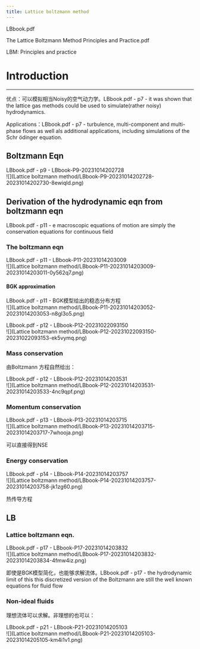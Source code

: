 ```yaml
---
title: Lattice boltzmann method
---
```


LBbook.pdf

The Lattice Boltzmann Method Principles and Practice.pdf

LBM: Principles and practice

# Introduction
****
优点：可以模拟相当Noisy的空气动力学。LBbook.pdf - p7 - it was shown that the lattice gas methods could be used to simulate(rather noisy) hydrodynamics.

Applications：LBbook.pdf - p7 -  turbulence, multi-component and multi-phase flows as well als additional applications, including simulations of the Schr ̈odinger equation.

## Boltzmann Eqn

LBbook.pdf - p9 - LBbook-P9-20231014202728  
​![](Lattice boltzmann method/LBbook-P9-20231014202728-20231014202730-8ewiqld.png)​

## Derivation of the hydrodynamic eqn from boltzmann eqn

LBbook.pdf - p11 - e macroscopic equations of motion are simply the conservation equations for continuous field

### The boltzmann eqn

LBbook.pdf - p11 - LBbook-P11-20231014203009  
​![](Lattice boltzmann method/LBbook-P11-20231014203009-20231014203011-0y562q7.png)​

#### BGK approximation

LBbook.pdf - p11 - BGK模型给出的稳态分布方程  
​![](Lattice boltzmann method/LBbook-P11-20231014203052-20231014203053-n8gl3o5.png)​

LBbook.pdf - p12 - LBbook-P12-20231022093150  
​![](Lattice boltzmann method/LBbook-P12-20231022093150-20231022093153-ek5vymq.png)​

### Mass conservation

由Boltzmann 方程自然给出：

LBbook.pdf - p12 - LBbook-P12-20231014203531  
​![](Lattice boltzmann method/LBbook-P12-20231014203531-20231014203533-4nc9qpf.png)​

### Momentum conservation

LBbook.pdf - p13 - LBbook-P13-20231014203715  
​![](Lattice boltzmann method/LBbook-P13-20231014203715-20231014203717-7whooja.png)​

可以直接得到NSE

### Energy conservation

LBbook.pdf - p14 - LBbook-P14-20231014203757  
​![](Lattice boltzmann method/LBbook-P14-20231014203757-20231014203758-jk1zg60.png)​

热传导方程

## LB

### Lattice boltzmann eqn.

LBbook.pdf - p17 - LBbook-P17-20231014203832  
​![](Lattice boltzmann method/LBbook-P17-20231014203832-20231014203834-4fmw4iz.png)​

即使是BGK模型简化，也能够求解流体。LBbook.pdf - p17 -  the hydrodynamic limit of this this discretized version of the Boltzmann are still the well known equations for fluid flow

### Non-ideal fluids

理想流体可以求解。非理想的也可以：

LBbook.pdf - p21 - LBbook-P21-20231014205103  
​![](Lattice boltzmann method/LBbook-P21-20231014205103-20231014205105-km4i1v1.png)​
